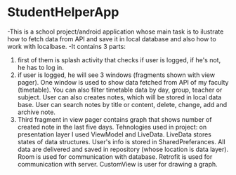 # StudentHelperApp
-This is a school project/android application whose main task is to ilustrate how to fetch data from API and save it in local database and also how to work with localbase. 
-It contains 3 parts:
1. first of them is splash activity that checks if user is logged, if he's not, he has to log in.
2. if user is logged, he will see 3 windows (fragments shown with view pager). One window is used to show data fetched from API of my faculty (timetable). You can also filter timetable data by day, group, teacher or subject. User can also creates notes, which will be stored in local data base. User can search notes by title or content, delete, change, add and archive note.
4. Third fragment in view pager contains graph that shows number of created note in the last five days.
Tehnologies used in project: on presentation layer I used ViewModel and LiveData. LiveData stores states of data structures. User's info is stored in SharedPreferances.  All data are delivered and saved in repository (whose location is data layer). Room is used for communication with database. Retrofit is used for communication with server. CustomView is 
user for drawing a graph.

